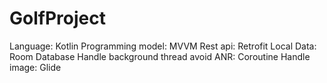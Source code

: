 # GolfProject
Language: Kotlin 
Programming model: MVVM 
Rest api: Retrofit 
Local Data: Room Database 
Handle background thread avoid ANR: Coroutine 
Handle image: Glide
